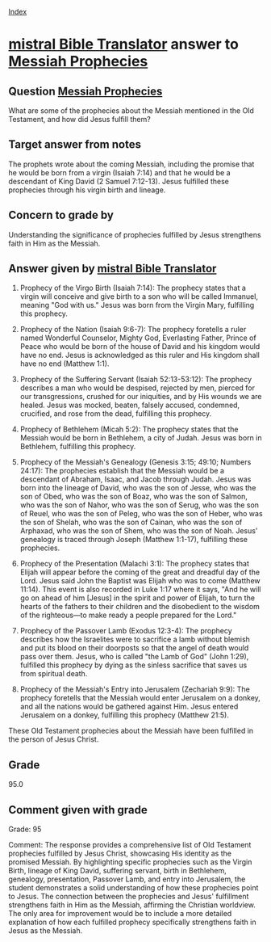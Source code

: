 
[Index](../../index.md)
# [mistral Bible Translator](../../answering_models/mistral_Bible_Translator.md) answer to [Messiah Prophecies](../../questions/Messiah_Prophecies.md)

## Question [Messiah Prophecies](../../questions/Messiah_Prophecies.md)
What are some of the prophecies about the Messiah mentioned in the Old Testament, and how did Jesus fulfill them?

## Target answer from notes
The prophets wrote about the coming Messiah, including the promise that he would be born from a virgin (Isaiah 7:14) and that he would be a descendant of King David (2 Samuel 7:12-13). Jesus fulfilled these prophecies through his virgin birth and lineage.

## Concern to grade by
Understanding the significance of prophecies fulfilled by Jesus strengthens faith in Him as the Messiah.

## Answer given by [mistral Bible Translator](../../answering_models/mistral_Bible_Translator.md)
1. Prophecy of the Virgo Birth (Isaiah 7:14): The prophecy states that a virgin will conceive and give birth to a son who will be called Immanuel, meaning "God with us." Jesus was born from the Virgin Mary, fulfilling this prophecy.

2. Prophecy of the Nation (Isaiah 9:6-7): The prophecy foretells a ruler named Wonderful Counselor, Mighty God, Everlasting Father, Prince of Peace who would be born of the house of David and his kingdom would have no end. Jesus is acknowledged as this ruler and His kingdom shall have no end (Matthew 1:1).

3. Prophecy of the Suffering Servant (Isaiah 52:13-53:12): The prophecy describes a man who would be despised, rejected by men, pierced for our transgressions, crushed for our iniquities, and by His wounds we are healed. Jesus was mocked, beaten, falsely accused, condemned, crucified, and rose from the dead, fulfilling this prophecy.

4. Prophecy of Bethlehem (Micah 5:2): The prophecy states that the Messiah would be born in Bethlehem, a city of Judah. Jesus was born in Bethlehem, fulfilling this prophecy.

5. Prophecy of the Messiah's Genealogy (Genesis 3:15; 49:10; Numbers 24:17): The prophecies establish that the Messiah would be a descendant of Abraham, Isaac, and Jacob through Judah. Jesus was born into the lineage of David, who was the son of Jesse, who was the son of Obed, who was the son of Boaz, who was the son of Salmon, who was the son of Nahor, who was the son of Serug, who was the son of Reuel, who was the son of Peleg, who was the son of Heber, who was the son of Shelah, who was the son of Cainan, who was the son of Arphaxad, who was the son of Shem, who was the son of Noah. Jesus' genealogy is traced through Joseph (Matthew 1:1-17), fulfilling these prophecies.

6. Prophecy of the Presentation (Malachi 3:1): The prophecy states that Elijah will appear before the coming of the great and dreadful day of the Lord. Jesus said John the Baptist was Elijah who was to come (Matthew 11:14). This event is also recorded in Luke 1:17 where it says, "And he will go on ahead of him [Jesus] in the spirit and power of Elijah, to turn the hearts of the fathers to their children and the disobedient to the wisdom of the righteous—to make ready a people prepared for the Lord."

7. Prophecy of the Passover Lamb (Exodus 12:3-4): The prophecy describes how the Israelites were to sacrifice a lamb without blemish and put its blood on their doorposts so that the angel of death would pass over them. Jesus, who is called "the Lamb of God" (John 1:29), fulfilled this prophecy by dying as the sinless sacrifice that saves us from spiritual death.

8. Prophecy of the Messiah's Entry into Jerusalem (Zechariah 9:9): The prophecy foretells that the Messiah would enter Jerusalem on a donkey, and all the nations would be gathered against Him. Jesus entered Jerusalem on a donkey, fulfilling this prophecy (Matthew 21:5).

These Old Testament prophecies about the Messiah have been fulfilled in the person of Jesus Christ.

## Grade
95.0

## Comment given with grade
Grade: 95

Comment: The response provides a comprehensive list of Old Testament prophecies fulfilled by Jesus Christ, showcasing His identity as the promised Messiah. By highlighting specific prophecies such as the Virgin Birth, lineage of King David, suffering servant, birth in Bethlehem, genealogy, presentation, Passover Lamb, and entry into Jerusalem, the student demonstrates a solid understanding of how these prophecies point to Jesus. The connection between the prophecies and Jesus' fulfillment strengthens faith in Him as the Messiah, affirming the Christian worldview. The only area for improvement would be to include a more detailed explanation of how each fulfilled prophecy specifically strengthens faith in Jesus as the Messiah.
